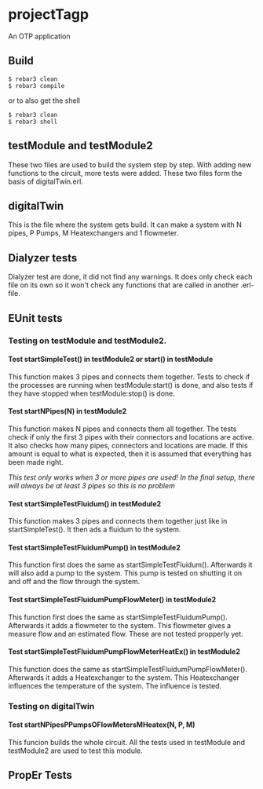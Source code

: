 projectTagp
=====

An OTP application

Build
-----

    $ rebar3 clean
    $ rebar3 compile

or to also get the shell

    $ rebar3 clean
    $ rebar3 shell

## testModule and testModule2
These two files are used to build the system step by step. With adding new functions to the circuit, more tests were added.
These two files form the basis of digitalTwin.erl.

## digitalTwin
This is the file where the system gets build. It can make a system with N pipes, P Pumps, M Heatexchangers and 1 flowmeter. 

## Dialyzer tests
Dialyzer test are done, it did not find any warnings. It does only check each file on its own so it won't check any functions that are called in another .erl-file.

## EUnit tests
### Testing on testModule and testModule2. 
#### Test startSimpleTest() in testModule2 or start() in testModule
This function makes 3 pipes and connects them together.
Tests to check if the processes are running when testModule:start() is done, and also tests if they have stopped when testModule:stop() is done.

#### Test startNPipes(N) in testModule2
This function makes N pipes and connects them all together.
The tests check if only the first 3 pipes with their connectors and locations are active.
It also checks how many pipes, connectors and locations are made.
If this amount is equal to what is expected, then it is assumed that everything has been made right.

*This test only works when 3 or more pipes are used! In the final setup, there will always be at least 3 pipes so this is no problem*

#### Test startSimpleTestFluidum() in testModule2
This function makes 3 pipes and connects them together just like in startSimpleTest().
It then ads a fluidum to the system.

#### Test startSimpleTestFluidumPump() in testModule2
This function first does the same as startSimpleTestFluidum().
Afterwards it will also add a pump to the system.
This pump is tested on shutting it on and off and the flow through the system.

#### Test startSimpleTestFluidumPumpFlowMeter() in testModule2
This function first does the same as startSimpleTestFluidumPump().
Afterwards it adds a flowmeter to the system.
This flowmeter gives a measure flow and an estimated flow. These are not tested propperly yet.

#### Test startSimpleTestFluidumPumpFlowMeterHeatEx() in testModule2
This function does the same as startSimpleTestFluidumPumpFlowMeter().
Afterwards it adds a Heatexchanger to the system.
This Heatexchanger influences the temperature of the system.
The influence is tested.

### Testing on digitalTwin
#### Test startNPipesPPumpsOFlowMetersMHeatex(N, P, M)
This funcion builds the whole circuit. All the tests used in testModule and testModule2 are used to test this module.

## PropEr Tests
